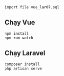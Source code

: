 ##
    import file vue_lar07.sql

## Chạy Vue

    npm install
    npm run watch

## Chạy Laravel
    composer install
    php artisan serve
